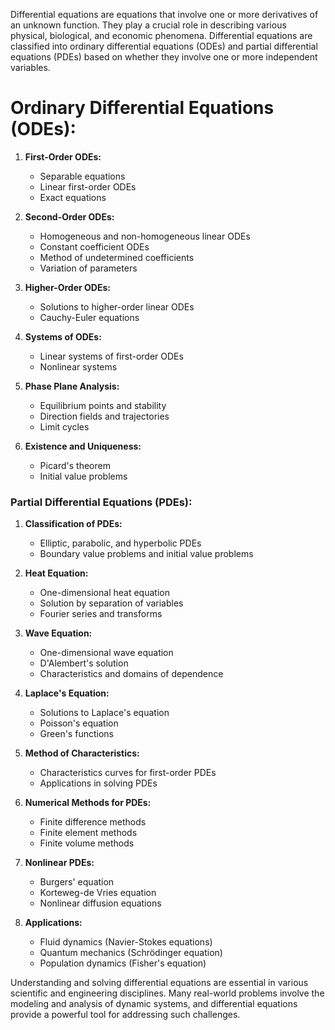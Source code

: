 Differential equations are equations that involve one or more derivatives of an unknown function. They play a crucial role in describing various physical, biological, and economic phenomena. Differential equations are classified into ordinary differential equations (ODEs) and partial differential equations (PDEs) based on whether they involve one or more independent variables.
# Ordinary Differential Equations (ODEs):

1. **First-Order ODEs:**
   - Separable equations
   - Linear first-order ODEs
   - Exact equations

2. **Second-Order ODEs:**
   - Homogeneous and non-homogeneous linear ODEs
   - Constant coefficient ODEs
   - Method of undetermined coefficients
   - Variation of parameters

3. **Higher-Order ODEs:**
   - Solutions to higher-order linear ODEs
   - Cauchy-Euler equations

4. **Systems of ODEs:**
   - Linear systems of first-order ODEs
   - Nonlinear systems

5. **Phase Plane Analysis:**
   - Equilibrium points and stability
   - Direction fields and trajectories
   - Limit cycles

6. **Existence and Uniqueness:**
   - Picard's theorem
   - Initial value problems

### Partial Differential Equations (PDEs):

1. **Classification of PDEs:**
   - Elliptic, parabolic, and hyperbolic PDEs
   - Boundary value problems and initial value problems

2. **Heat Equation:**
   - One-dimensional heat equation
   - Solution by separation of variables
   - Fourier series and transforms

3. **Wave Equation:**
   - One-dimensional wave equation
   - D'Alembert's solution
   - Characteristics and domains of dependence

4. **Laplace's Equation:**
   - Solutions to Laplace's equation
   - Poisson's equation
   - Green's functions

5. **Method of Characteristics:**
   - Characteristics curves for first-order PDEs
   - Applications in solving PDEs

6. **Numerical Methods for PDEs:**
   - Finite difference methods
   - Finite element methods
   - Finite volume methods

7. **Nonlinear PDEs:**
   - Burgers' equation
   - Korteweg-de Vries equation
   - Nonlinear diffusion equations

8. **Applications:**
   - Fluid dynamics (Navier-Stokes equations)
   - Quantum mechanics (Schrödinger equation)
   - Population dynamics (Fisher's equation)

Understanding and solving differential equations are essential in various scientific and engineering disciplines. Many real-world problems involve the modeling and analysis of dynamic systems, and differential equations provide a powerful tool for addressing such challenges.
